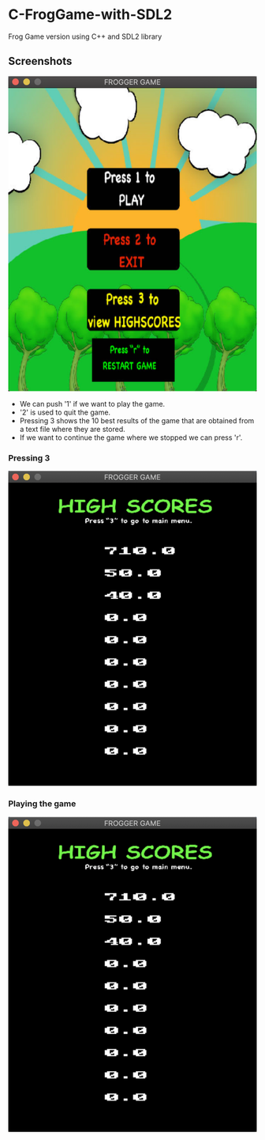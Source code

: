 # C-FrogGame-with-SDL2
Frog Game version using C++ and SDL2 library

## Screenshots

![image1]( https://github.com/JoseManuelMoyaVargas/C-FrogGame-with-SDL2/blob/master/screenshots/mainMenu.png)
 
 * We can push '1' if we want to play the game.
 * '2' is used to quit the game.
 * Pressing 3 shows the 10 best results of the game that are obtained from a text file where they are stored.
 * If we want to continue the game where we stopped we can press 'r'.
 
### Pressing 3
 ![image2](https://github.com/JoseManuelMoyaVargas/C-FrogGame-with-SDL2/blob/master/screenshots/highScoresMenu.png)
 

### Playing the game

 ![image3](https://github.com/JoseManuelMoyaVargas/C-FrogGame-with-SDL2/blob/master/screenshots/highScoresMenu.png)


